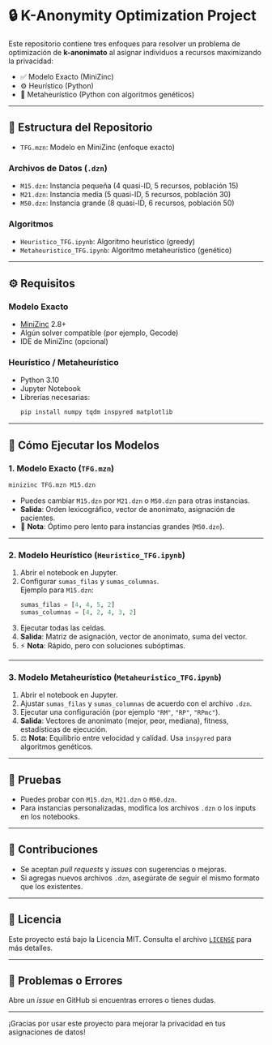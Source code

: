 # 🔒 K-Anonymity Optimization Project

Este repositorio contiene tres enfoques para resolver un problema de optimización de **k-anonimato** al asignar individuos a recursos maximizando la privacidad:

- ✅ Modelo Exacto (MiniZinc)
- ⚙️ Heurístico (Python)
- 🧬 Metaheurístico (Python con algoritmos genéticos)

---

## 📁 Estructura del Repositorio

- `TFG.mzn`: Modelo en MiniZinc (enfoque exacto)

### Archivos de Datos (`.dzn`)
- `M15.dzn`: Instancia pequeña (4 quasi-ID, 5 recursos, población 15)
- `M21.dzn`: Instancia media (5 quasi-ID, 5 recursos, población 30)
- `M50.dzn`: Instancia grande (8 quasi-ID, 6 recursos, población 50)

### Algoritmos
- `Heuristico_TFG.ipynb`: Algoritmo heurístico (greedy)
- `Metaheuristico_TFG.ipynb`: Algoritmo metaheurístico (genético)

---

## ⚙️ Requisitos

### Modelo Exacto
- [MiniZinc](https://www.minizinc.org/) 2.8+
- Algún solver compatible (por ejemplo, Gecode)
- IDE de MiniZinc (opcional)

### Heurístico / Metaheurístico
- Python 3.10
- Jupyter Notebook
- Librerías necesarias:
  ```bash
  pip install numpy tqdm inspyred matplotlib
  ```

---

## 🚀 Cómo Ejecutar los Modelos

### 1. Modelo Exacto (`TFG.mzn`)

```bash
minizinc TFG.mzn M15.dzn
```

- Puedes cambiar `M15.dzn` por `M21.dzn` o `M50.dzn` para otras instancias.
- **Salida**: Orden lexicográfico, vector de anonimato, asignación de pacientes.
- 📝 **Nota**: Óptimo pero lento para instancias grandes (`M50.dzn`).

---

### 2. Modelo Heurístico (`Heuristico_TFG.ipynb`)

1. Abrir el notebook en Jupyter.
2. Configurar `sumas_filas` y `sumas_columnas`.  
   Ejemplo para `M15.dzn`:
   ```python
   sumas_filas = [4, 4, 5, 2]
   sumas_columnas = [4, 2, 4, 3, 2]
   ```
3. Ejecutar todas las celdas.
4. **Salida**: Matriz de asignación, vector de anonimato, suma del vector.
5. ⚡ **Nota**: Rápido, pero con soluciones subóptimas.

---

### 3. Modelo Metaheurístico (`Metaheuristico_TFG.ipynb`)

1. Abrir el notebook en Jupyter.
2. Ajustar `sumas_filas` y `sumas_columnas` de acuerdo con el archivo `.dzn`.
3. Ejecutar una configuración (por ejemplo `"RM"`, `"RP"`, `"RPmc"`).
4. **Salida**: Vectores de anonimato (mejor, peor, mediana), fitness, estadísticas de ejecución.
5. ⚖️ **Nota**: Equilibrio entre velocidad y calidad. Usa `inspyred` para algoritmos genéticos.

---

## 🧪 Pruebas

- Puedes probar con `M15.dzn`, `M21.dzn` o `M50.dzn`.
- Para instancias personalizadas, modifica los archivos `.dzn` o los inputs en los notebooks.

---

## 🤝 Contribuciones

- Se aceptan *pull requests* y *issues* con sugerencias o mejoras.
- Si agregas nuevos archivos `.dzn`, asegúrate de seguir el mismo formato que los existentes.

---

## 📄 Licencia

Este proyecto está bajo la Licencia MIT. Consulta el archivo [`LICENSE`](./LICENSE) para más detalles.

---

## 🐛 Problemas o Errores

Abre un *issue* en GitHub si encuentras errores o tienes dudas.

---

¡Gracias por usar este proyecto para mejorar la privacidad en tus asignaciones de datos!